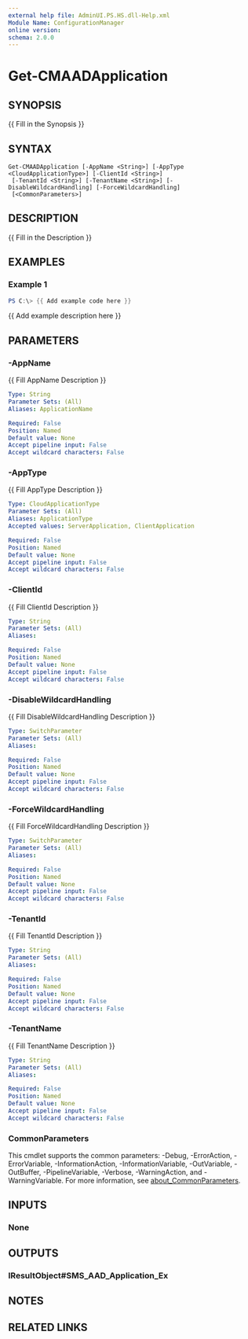 ```yaml
---
external help file: AdminUI.PS.HS.dll-Help.xml
Module Name: ConfigurationManager
online version:
schema: 2.0.0
---
```


# Get-CMAADApplication

## SYNOPSIS
{{ Fill in the Synopsis }}

## SYNTAX

```
Get-CMAADApplication [-AppName <String>] [-AppType <CloudApplicationType>] [-ClientId <String>]
 [-TenantId <String>] [-TenantName <String>] [-DisableWildcardHandling] [-ForceWildcardHandling]
 [<CommonParameters>]
```

## DESCRIPTION
{{ Fill in the Description }}

## EXAMPLES

### Example 1
```powershell
PS C:\> {{ Add example code here }}
```

{{ Add example description here }}

## PARAMETERS

### -AppName
{{ Fill AppName Description }}

```yaml
Type: String
Parameter Sets: (All)
Aliases: ApplicationName

Required: False
Position: Named
Default value: None
Accept pipeline input: False
Accept wildcard characters: False
```

### -AppType
{{ Fill AppType Description }}

```yaml
Type: CloudApplicationType
Parameter Sets: (All)
Aliases: ApplicationType
Accepted values: ServerApplication, ClientApplication

Required: False
Position: Named
Default value: None
Accept pipeline input: False
Accept wildcard characters: False
```

### -ClientId
{{ Fill ClientId Description }}

```yaml
Type: String
Parameter Sets: (All)
Aliases:

Required: False
Position: Named
Default value: None
Accept pipeline input: False
Accept wildcard characters: False
```

### -DisableWildcardHandling
{{ Fill DisableWildcardHandling Description }}

```yaml
Type: SwitchParameter
Parameter Sets: (All)
Aliases:

Required: False
Position: Named
Default value: None
Accept pipeline input: False
Accept wildcard characters: False
```

### -ForceWildcardHandling
{{ Fill ForceWildcardHandling Description }}

```yaml
Type: SwitchParameter
Parameter Sets: (All)
Aliases:

Required: False
Position: Named
Default value: None
Accept pipeline input: False
Accept wildcard characters: False
```

### -TenantId
{{ Fill TenantId Description }}

```yaml
Type: String
Parameter Sets: (All)
Aliases:

Required: False
Position: Named
Default value: None
Accept pipeline input: False
Accept wildcard characters: False
```

### -TenantName
{{ Fill TenantName Description }}

```yaml
Type: String
Parameter Sets: (All)
Aliases:

Required: False
Position: Named
Default value: None
Accept pipeline input: False
Accept wildcard characters: False
```

### CommonParameters
This cmdlet supports the common parameters: -Debug, -ErrorAction, -ErrorVariable, -InformationAction, -InformationVariable, -OutVariable, -OutBuffer, -PipelineVariable, -Verbose, -WarningAction, and -WarningVariable. For more information, see [about_CommonParameters](http://go.microsoft.com/fwlink/?LinkID=113216).

## INPUTS

### None

## OUTPUTS

### IResultObject#SMS_AAD_Application_Ex

## NOTES

## RELATED LINKS
